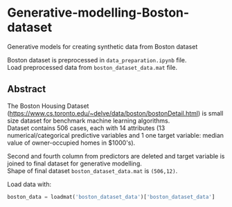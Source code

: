 # Generative-modelling-Boston-dataset
Generative models for creating synthetic data from Boston dataset <br>

Boston dataset is preprocessed in ``` data_preparation.ipynb ``` file. <br>
Load preprocessed data from ``` boston_dataset_data.mat ``` file. <br>

## Abstract <br>
The Boston Housing Dataset (https://www.cs.toronto.edu/~delve/data/boston/bostonDetail.html) is small size dataset for benchmark machine learning algorithms. <br>
Dataset contains 506 cases, each with 14 attributes (13 numerical/categorical predictive variables and 1 one target variable: median value of owner-occupied homes in $1000's). <br>

Second and fourth column from predictors are deleted and target variable is joined to final dataset for generative modelling. <br>
Shape of final dataset ```boston_dataset_data.mat``` is ```(506,12)```. <br>

Load data with: 
```python
boston_data = loadmat('boston_dataset_data')['boston_dataset_data']
```
<br>

